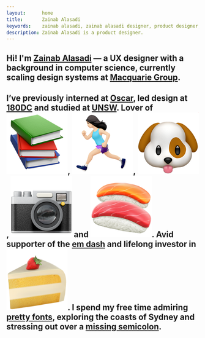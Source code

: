 ```yaml
---
layout:      home
title:       Zainab Alasadi
keywords:    zainab alasadi, zainab alasadi designer, product designer, sydney, computer science, designer unsw, zainab, ux, ux designer
description: Zainab Alasadi is a product designer. 
---
```



<section class="mt-4 mt-lg-6 w-80-s" markdown="1">
   <h1 class="type-big">Hi! I'm <a href="about">Zainab Alasadi</a> — a UX designer with a background in computer science, currently scaling design systems at <a href="https://www.macquarie.com/au/personal" target="_blank">Macquarie Group</a>.</h1>

   <h1 class="type-big">I’ve previously interned at <a href="https://www.sharewithoscar.com" target="_blank">Oscar</a>, led design at <a href="https://www.180dc.org" target="_blank">180DC</a> and studied at <a href="https://www.unsw.edu.au" target="_blank">UNSW</a>. Lover of <img class="emoji" src="assets/images/site/books.png">, <img class="emoji" src="assets/images/site/run.png">, <img class="emoji" src="assets/images/site/dog.png">, <img class="emoji" src="assets/images/site/camera.png"> and <img class="emoji" src="assets/images/site/sushi.png">. Avid supporter of the <a href="https://www.theatlantic.com/entertainment/archive/2012/10/singular-beauty-em-dash/322196/" target="_blank">em dash</a> and lifelong investor in <img class="emoji" src="assets/images/site/cake.png">. I spend my free time admiring <a href="https://fontsinuse.com/" target="_blank">pretty fonts</a>, exploring the coasts of Sydney and stressing out over a <a href="https://www.instagram.com/stories/highlights/18054971740097220/?hl=en" target="_blank">missing semicolon</a>.</h1>
</section>